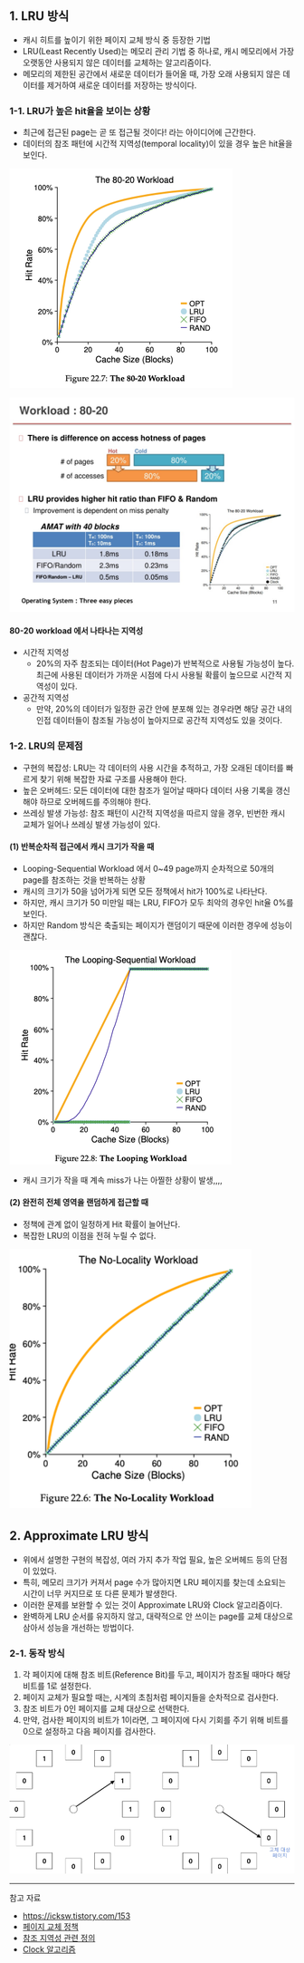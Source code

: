 ## 1. LRU 방식

- 캐시 히트를 높이기 위한 페이지 교체 방식 중 등장한 기법
- LRU(Least Recently Used)는 메모리 관리 기법 중 하나로, 캐시 메모리에서 가장 오랫동안 사용되지 않은 데이터를 교체하는 알고리즘이다.
- 메모리의 제한된 공간에서 새로운 데이터가 들어올 때, 가장 오래 사용되지 않은 데이터를 제거하여 새로운 데이터를 저장하는 방식이다.

### 1-1. LRU가 높은 hit율을 보이는 상황

- 최근에 접근된 page는 곧 또 접근될 것이다! 라는 아이디어에 근간한다.
- 데이터의 참조 패턴에 시간적 지역성(temporal locality)이 있을 경우 높은 hit율을 보인다.

![80-20.png](img/KimJiMin/80-20.png)

![workload.jpg](img/KimJiMin/workload.jpg)

#### 80-20 workload 에서 나타나는 지역성

- 시간적 지역성
  - 20%의 자주 참조되는 데이터(Hot Page)가 반복적으로 사용될 가능성이 높다. 최근에 사용된 데이터가 가까운 시점에 다시 사용될 확률이 높으므로 시간적 지역성이 있다.
- 공간적 지역성
  - 만약, 20%의 데이터가 일정한 공간 안에 분포해 있는 경우라면 해당 공간 내의 인접 데이터들이 참조될 가능성이 높아지므로 공간적 지역성도 있을 것이다.

### 1-2. LRU의 문제점

- 구현의 복잡성: LRU는 각 데이터의 사용 시간을 추적하고, 가장 오래된 데이터를 빠르게 찾기 위해 복잡한 자료 구조를 사용해야 한다.
- 높은 오버헤드: 모든 데이터에 대한 참조가 일어날 때마다 데이터 사용 기록을 갱신해야 하므로 오버헤드를 주의해야 한다.
- 쓰레싱 발생 가능성: 참조 패턴이 시간적 지역성을 따르지 않을 경우, 빈번한 캐시 교체가 일어나 쓰레싱 발생 가능성이 있다.

#### (1) 반복순차적 접근에서 캐시 크기가 작을 때

- Looping-Sequential Workload 에서 0~49 page까지 순차적으로 50개의 page를 참조하는 것을 반복하는 상황
- 캐시의 크기가 50을 넘어가게 되면 모든 정책에서 hit가 100%로 나타난다.
- 하지만, 캐시 크기가 50 미만일 때는 LRU, FIFO가 모두 최악의 경우인 hit율 0%를 보인다.
- 하지만 Random 방식은 축출되는 페이지가 랜덤이기 때문에 이러한 경우에 성능이 괜찮다.

![looping_sequential.png](img/KimJiMin/looping_sequential.png)

- 캐시 크기가 작을 때 계속 miss가 나는 아찔한 상황이 발생,,,,

#### (2) 완전히 전체 영역을 랜덤하게 접근할 때

- 정책에 관계 없이 일정하게 Hit 확률이 늘어난다.
- 복잡한 LRU의 이점을 전혀 누릴 수 없다.

![no_locality.png](img/KimJiMin/no_locality.png)

## 2. Approximate LRU 방식

- 위에서 설명한 구현의 복잡성, 여러 가지 추가 작업 필요, 높은 오버헤드 등의 단점이 있었다.
- 특히, 메모리 크기가 커져서 page 수가 많아지면 LRU 페이지를 찾는데 소요되는 시간이 너무 커지므로 또 다른 문제가 발생한다.
- 이러한 문제를 보완할 수 있는 것이 Approximate LRU와 Clock 알고리즘이다.
- 완벽하게 LRU 순서를 유지하지 않고, 대략적으로 안 쓰이는 page를 교체 대상으로 삼아서 성능을 개선하는 방법이다.

### 2-1. 동작 방식

1. 각 페이지에 대해 참조 비트(Reference Bit)를 두고, 페이지가 참조될 때마다 해당 비트를 1로 설정한다.
2. 페이지 교체가 필요할 때는, 시계의 초침처럼 페이지들을 순차적으로 검사한다.
3. 참조 비트가 0인 페이지를 교체 대상으로 선택한다.
4. 만약, 검사한 페이지의 비트가 1이라면, 그 페이지에 다시 기회를 주기 위해 비트를 0으로 설정하고 다음 페이지를 검사한다.

![clock.png](img/KimJiMin/clock.png)

---

참고 자료

- https://icksw.tistory.com/153
- [페이지 교체 정책](https://icksw.tistory.com/153)
- [참조 지역성 관련 정의](https://twojun-space.tistory.com/62)
- [Clock 알고리즘](https://rannnneey.tistory.com/entry/%EC%9A%B4%EC%98%81%EC%B2%B4%EC%A0%9C-Virtual-memory-4-Paging-System%EC%97%90%EC%84%9C-LRU-LFU-Clock-Algorithm)
